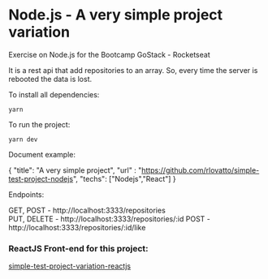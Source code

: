 # Node.js - A very simple project variation
Exercise on Node.js for the Bootcamp GoStack - Rocketseat

It is a rest api that add repositories to an array. So, every time the server is rebooted the data is lost.

To install all dependencies:

```
yarn
```

To run the project:

```
yarn dev
```

Document example:

{
	"title": "A very simple project",
	"url" : "https://github.com/rlovatto/simple-test-project-nodejs",
	"techs": ["Nodejs","React"]
}

Endpoints:

GET, POST   - http://localhost:3333/repositories <br>
PUT, DELETE - http://localhost:3333/repositories/:id
POST        - http://localhost:3333/repositories/:id/like

### ReactJS Front-end for this project:

[simple-test-project-variation-reactjs](https://github.com/rlovatto/simple-test-project-variation-reactjs)

